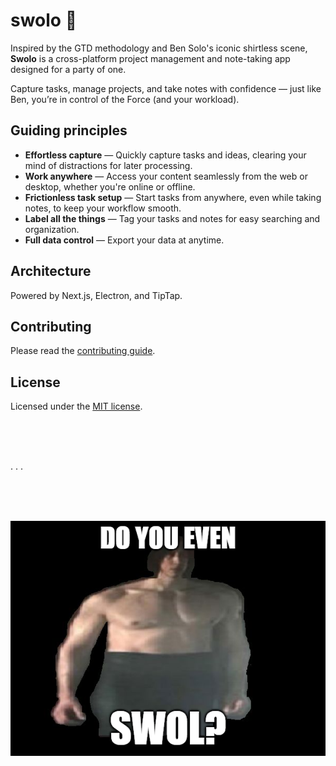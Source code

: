# swolo 👖

Inspired by the GTD methodology and Ben Solo's iconic shirtless scene, **Swolo** is a cross-platform project management and note-taking app designed for a party of one.

Capture tasks, manage projects, and take notes with confidence — just like Ben, you’re in control of the Force (and your workload).

## Guiding principles

- **Effortless capture** — Quickly capture tasks and ideas, clearing your mind of distractions for later processing.
- **Work anywhere** — Access your content seamlessly from the web or desktop, whether you're online or offline.
- **Frictionless task setup** — Start tasks from anywhere, even while taking notes, to keep your workflow smooth.
- **Label all the things** — Tag your tasks and notes for easy searching and organization.
- **Full data control** — Export your data at anytime.

## Architecture

Powered by Next.js, Electron, and TipTap.

## Contributing

Please read the [contributing guide](/CONTRIBUTING.md).

## License

Licensed under the [MIT license](https://github.com/shadcn/ui/blob/main/LICENSE.md).

<br/>

<br/>

<br/>

. . .

<br/>

<br/>

<br/>

![Ben Swolo meme](./img/do-you-even.png)
